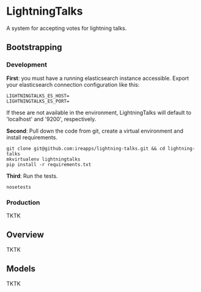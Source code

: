 # LightningTalks
A system for accepting votes for lightning talks.

## Bootstrapping

### Development
**First**: you must have a running elasticsearch instance accessible. Export your elasticsearch connection configuration like this:

```
LIGHTNINGTALKS_ES_HOST=
LIGHTNINGTALKS_ES_PORT=
```

If these are not available in the environment, LightningTalks will default to 'localhost' and '9200', respectively.

**Second**: Pull down the code from git, create a virtual environment and install requirements.

```
git clone git@github.com:ireapps/lightning-talks.git && cd lightning-talks
mkvirtualenv lightningtalks
pip install -r requirements.txt
```

**Third**: Run the tests.

```
nosetests
```

### Production
TKTK

## Overview
TKTK

## Models
TKTK